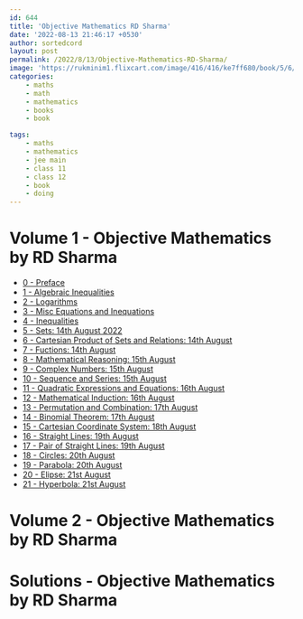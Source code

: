 ```yaml
---
id: 644
title: 'Objective Mathematics RD Sharma'
date: '2022-08-13 21:46:17 +0530'
author: sortedcord
layout: post
permalink: /2022/8/13/Objective-Mathematics-RD-Sharma/
image: 'https://rukminim1.flixcart.com/image/416/416/ke7ff680/book/5/6/6/objective-mathematics-for-jee-main-and-other-engineering-original-imafuy6abuwbechg.jpeg'
categories:
    - maths
    - math
    - mathematics
    - books
    - book

tags:
    - maths
    - mathematics
    - jee main
    - class 11
    - class 12
    - book
    - doing
---
```


# Volume 1 - Objective Mathematics by RD Sharma

- [0 - Preface](https://drive.google.com/uc?export=download&id=19OezuwW8gaeuT6PCfroLBdMu56DHWPkn)
- [1 - Algebraic Inequalities](https://drive.google.com/uc?export=download&id=19KQz2vy8qfHgXn7XZRkFiBBjnB5ZqfRG)
- [2 - Logarithms](https://drive.google.com/uc?export=download&id=19Qi0MzlGludeURW2_w9e1lT-h6SErnGa)
- [3 - Misc Equations and Inequations](https://drive.google.com/uc?export=download&id=19W5jogHtDOeC_bYxFdiN1JPOHtkb4vBk)
- [4 - Inequalities](https://drive.google.com/uc?export=download&id=19Y7b3Hd3Y2hr7W9YCMA2tkNpko-d_GYK)
- [5 - Sets: 14th August 2022](https://drive.google.com/uc?export=download&id=19h6GvSNG_vA2D1xUrvjQDmfaRKwwS33q)
- [6 - Cartesian Product of Sets and Relations: 14th August](https://drive.google.com/uc?export=download&id=19iqImMtMi6QxNSuviWXAg8JDTETZcPJg)
- [7 - Fuctions: 14th August](https://drive.google.com/file/d/19v754SJG0ua-yL41H0EXGEd0VbuEfXo4/view?usp=sharing)
- [8 - Mathematical Reasoning: 15th August](https://drive.google.com/uc?export=download&id=1AprcqJ2v-fR9wM2cPhyvgRf22hd30pFG)
- [9 - Complex Numbers: 15th August](https://drive.google.com/uc?export=download&id=1ArcewUEEsM-553ySaRRvWcyQWjnta-z1)
- [10 - Sequence and Series: 15th August]()
- [11 - Quadratic Expressions and Equations: 16th August]()
- [12 - Mathematical Induction: 16th August]()
- [13 - Permutation and Combination: 17th August]()
- [14 - Binomial Theorem: 17th August]()
- [15 - Cartesian Coordinate System: 18th August]()
- [16 - Straight Lines: 19th August]()
- [17 - Pair of Straight Lines: 19th August]()
- [18 - Circles: 20th August]()
- [19 - Parabola: 20th August]()
- [20 - Elipse: 21st August]()
- [21 - Hyperbola: 21st August]()

# Volume 2 - Objective Mathematics by RD Sharma

# Solutions - Objective Mathematics by RD Sharma